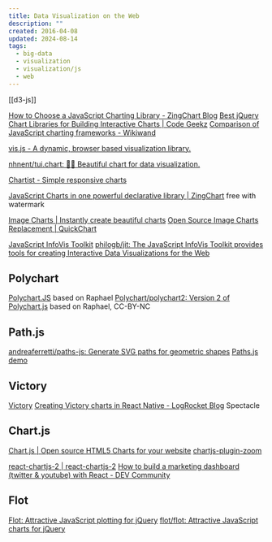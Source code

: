 ```yaml
---
title: Data Visualization on the Web
description: ""
created: 2016-04-08
updated: 2024-08-14
tags:
  - big-data
  - visualization
  - visualization/js
  - web
---
```


[[d3-js]]

[How to Choose a JavaScript Charting Library - ZingChart Blog](http://www.zingchart.com/blog/2015/09/15/how-to-choose-a-javascript-charting-library/)
[Best jQuery Chart Libraries for Building Interactive Charts | Code Geekz](https://codegeekz.com/best-jquery-chart-libraries-for-building-interactive-charts/)
[Comparison of JavaScript charting frameworks - Wikiwand](http://omni.wikiwand.com/en/Comparison_of_JavaScript_charting_frameworks)

[vis.js - A dynamic, browser based visualization library.](http://visjs.org/)

[nhnent/tui.chart: 🍞🍯 Beautiful chart for data visualization.](https://github.com/nhnent/tui.chart)

[Chartist - Simple responsive charts](https://gionkunz.github.io/chartist-js/)

[JavaScript Charts in one powerful declarative library | ZingChart](https://www.zingchart.com/) free with watermark

[Image Charts | Instantly create beautiful charts](https://www.image-charts.com/)
[Open Source Image Charts Replacement | QuickChart](https://quickchart.io/)

[JavaScript InfoVis Toolkit](https://philogb.github.io/jit/)
[philogb/jit: The JavaScript InfoVis Toolkit provides tools for creating Interactive Data Visualizations for the Web](https://github.com/philogb/jit)

## Polychart

[Polychart.JS](http://www.polychartjs.com/) based on Raphael
[Polychart/polychart2: Version 2 of Polychart.js](https://github.com/Polychart/polychart2) based on Raphael, CC-BY-NC

## Path.js

[andreaferretti/paths-js: Generate SVG paths for geometric shapes](https://github.com/andreaferretti/paths-js)
[Paths.js demo](http://andreaferretti.github.io/paths-js-demo/)

## Victory

[Victory](https://formidable.com/open-source/victory/)
[Creating Victory charts in React Native - LogRocket Blog](https://blog.logrocket.com/creating-victory-charts-react-native/) Spectacle

## Chart.js

[Chart.js | Open source HTML5 Charts for your website](http://www.chartjs.org/)
[chartjs-plugin-zoom](https://www.chartjs.org/chartjs-plugin-zoom/latest/)

[react-chartjs-2 | react-chartjs-2](https://react-chartjs-2.netlify.app/)
[How to build a marketing dashboard (twitter & youtube) with React - DEV Community](https://dev.to/canonic/how-to-build-a-twitter-youtube-analytics-dashboard-with-react-2p2d)

## Flot

[Flot: Attractive JavaScript plotting for jQuery](https://www.flotcharts.org/)
[flot/flot: Attractive JavaScript charts for jQuery](https://github.com/flot/flot)
